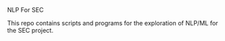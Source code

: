 NLP For SEC 

This repo contains scripts and programs for the exploration of NLP/ML for the SEC project.